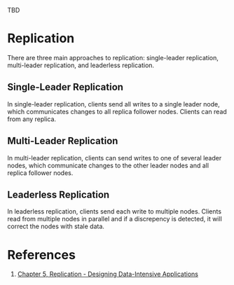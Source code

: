 TBD
# Replication
There are three main approaches to replication: single-leader replication, multi-leader replication, and leaderless replication.
## Single-Leader Replication
In single-leader replication, clients send all writes to a single leader node, which communicates changes to all replica follower nodes. Clients can read from any replica.
## Multi-Leader Replication
In multi-leader replication, clients can send writes to one of several leader nodes, which communicate changes to the other leader nodes and all replica follower nodes.
## Leaderless Replication
In leaderless replication, clients send each write to multiple nodes. Clients read from multiple nodes in parallel and if a discrepency is detected, it will correct the nodes with stale data. 
# References
1. [Chapter 5, Replication - Designing Data-Intensive Applications](https://www.amazon.com/Designing-Data-Intensive-Applications-Reliable-Maintainable/dp/1449373321)
